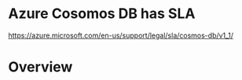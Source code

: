 
# Azure Cosomos DB has SLA

https://azure.microsoft.com/en-us/support/legal/sla/cosmos-db/v1_1/

# Overview




